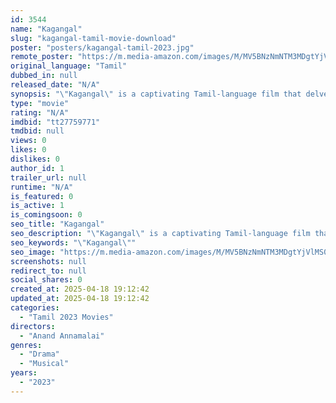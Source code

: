 ```yaml
---
id: 3544
name: "Kagangal"
slug: "kagangal-tamil-movie-download"
poster: "posters/kagangal-tamil-2023.jpg"
remote_poster: "https://m.media-amazon.com/images/M/MV5BNzNmNTM3MDgtYjVlMS00ZjRlLWFjODktZTdkZWExYjgxMTU0XkEyXkFqcGdeQXVyMTY1NTEwODc5._V1_SX300.jpg"
original_language: "Tamil"
dubbed_in: null
released_date: "N/A"
synopsis: "\"Kagangal\" is a captivating Tamil-language film that delves into the realms of mystery, drama, and music. Written, directed, and produced by Anand Annamalai under Mayavaram Pictures, the movie takes audiences on a thought-provokin..."
type: "movie"
rating: "N/A"
imdbid: "tt27759771"
tmdbid: null
views: 0
likes: 0
dislikes: 0
author_id: 1
trailer_url: null
runtime: "N/A"
is_featured: 0
is_active: 1
is_comingsoon: 0
seo_title: "Kagangal"
seo_description: "\"Kagangal\" is a captivating Tamil-language film that delves into the realms of mystery, drama, and music. Written, directed, and produced by Anand Annamalai under Mayavaram Pictures, the movie takes audiences on a thought-provokin..."
seo_keywords: "\"Kagangal\""
seo_image: "https://m.media-amazon.com/images/M/MV5BNzNmNTM3MDgtYjVlMS00ZjRlLWFjODktZTdkZWExYjgxMTU0XkEyXkFqcGdeQXVyMTY1NTEwODc5._V1_SX300.jpg"
screenshots: null
redirect_to: null
social_shares: 0
created_at: 2025-04-18 19:12:42
updated_at: 2025-04-18 19:12:42
categories:
  - "Tamil 2023 Movies"
directors:
  - "Anand Annamalai"
genres:
  - "Drama"
  - "Musical"
years:
  - "2023"
---
```


